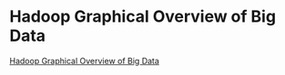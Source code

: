 # Hadoop Graphical Overview of Big Data
[Hadoop Graphical Overview of Big Data](https://aiwithcloud.com/2022/09/15/hadoop_graphical_overview_of_big_data/)